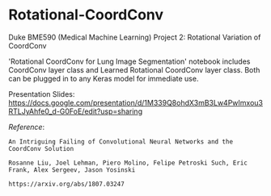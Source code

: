 # Rotational-CoordConv
Duke BME590 (Medical Machine Learning) Project 2: Rotational Variation of CoordConv

'Rotational CoordConv for Lung Image Segmentation' notebook includes CoordConv layer class and Learned Rotational CoordConv layer class. Both can be plugged in to any Keras model for immediate use.

Presentation Slides: https://docs.google.com/presentation/d/1M339Q8ohdX3mB3Lw4PwImxou3RTLJyAhfe0_d-G0FoE/edit?usp=sharing



*Reference*:

    An Intriguing Failing of Convolutional Neural Networks and the CoordConv Solution

    Rosanne Liu, Joel Lehman, Piero Molino, Felipe Petroski Such, Eric Frank, Alex Sergeev, Jason Yosinski

    https://arxiv.org/abs/1807.03247


